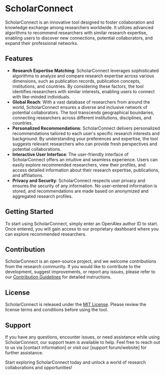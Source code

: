 # ScholarConnect
ScholarConnect is an innovative tool designed to foster collaboration and knowledge exchange among researchers worldwide. It utilizes advanced algorithms to recommend researchers with similar research expertise, enabling users to discover new connections, potential collaborators, and expand their professional networks.

## Features
- **Research Expertise Matching**: ScholarConnect leverages sophisticated algorithms to analyze and compare research expertise across various dimensions, such as publication records, publication concepts, institutions, and countries. By considering these factors, the tool identifies researchers with similar interests, enabling users to connect with like-minded individuals.
- **Global Reach**: With a vast database of researchers from around the world, ScholarConnect ensures a diverse and inclusive network of potential collaborators. The tool transcends geographical boundaries, connecting researchers across different institutions, disciplines, and countries.
- **Personalized Recommendations**: ScholarConnect delivers personalized recommendations tailored to each user's specific research interests and background. By understanding your preferences and expertise, the tool suggests relevant researchers who can provide fresh perspectives and potential collaborations.
- **Interactive User Interface**: The user-friendly interface of ScholarConnect offers an intuitive and seamless experience. Users can easily explore recommended researchers, view their profiles, and access detailed information about their research expertise, publications, and affiliations.
- **Privacy and Security**: ScholarConnect respects user privacy and ensures the security of any information. No user-entered information is stored, and recommendations are made based on anonymized and aggregated research profiles.

## Getting Started
To start using ScholarConnect, simply enter an OpenAlex author ID to start. Once entered, you will gain access to our proprietary dashboard where you can explore recommended researchers.

## Contribution
ScholarConnect is an open-source project, and we welcome contributions from the research community. If you would like to contribute to the development, suggest improvements, or report any issues, please refer to our [Contribution Guidelines](link-to-contribution-guidelines) for detailed instructions.

## License

ScholarConnect is released under the [MIT License](link-to-license). Please review the license terms and conditions before using the tool.

## Support
If you have any questions, encounter issues, or need assistance while using ScholarConnect, our support team is available to help. Feel free to reach out to us via [contact information] or visit our [support forum/website] for further assistance.

Start exploring ScholarConnect today and unlock a world of research collaborations and opportunities!

